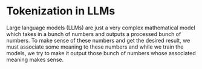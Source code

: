 # Tokenization in LLMs

Large language models (LLMs) are just a very complex mathematical model which takes in a bunch of numbers and outputs a processed bunch of numbers. To make sense of these numbers and get the desired result, we must associate some meaning to these numbers and while we train the models, we try to make it output those bunch of numbers whose associated meaning makes sense.
